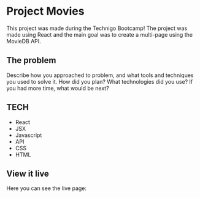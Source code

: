 # Project Movies

This project was made during the Technigo Bootcamp!
The project was made using React and the main goal was to create a multi-page 
using the MovieDB API. 



## The problem

Describe how you approached to problem, and what tools and techniques you used to solve it. How did you plan? What technologies did you use? If you had more time, what would be next?

## TECH 
- React
- JSX
- Javascript
- API 
- CSS
- HTML 

## View it live

Here you can see the live page: 
